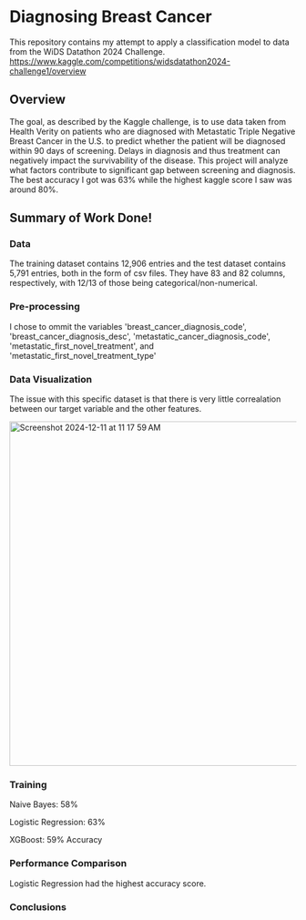 # Diagnosing Breast Cancer
This repository contains my attempt to apply a classification model to data from the WiDS Datathon 2024 Challenge.
https://www.kaggle.com/competitions/widsdatathon2024-challenge1/overview

## Overview
The goal, as described by the Kaggle challenge, is to use data taken from Health Verity on patients who are diagnosed with Metastatic Triple Negative Breast Cancer in the U.S. to predict whether the patient will be diagnosed within 90 days of screening. Delays in diagnosis and thus treatment can negatively impact the survivability of the disease. This project will analyze what factors contribute to significant gap between screening and diagnosis. The best accuracy I got was 63% while the highest kaggle score I saw was around 80%.

## Summary of Work Done!

### Data
The training dataset contains 12,906 entries and the test dataset contains 5,791 entries, both in the form of csv files. They have 83 and 82 columns, respectively, with 12/13 of those being categorical/non-numerical.

### Pre-processing
I chose to ommit the variables 'breast_cancer_diagnosis_code', 'breast_cancer_diagnosis_desc', 'metastatic_cancer_diagnosis_code', 'metastatic_first_novel_treatment', and 'metastatic_first_novel_treatment_type'

### Data Visualization
The issue with this specific dataset is that there is very little correalation between our target variable and the other features. 

<img width="605" alt="Screenshot 2024-12-11 at 11 17 59 AM" src="https://github.com/user-attachments/assets/95bab021-cfac-4eee-b6fc-e43894234498" />

### Training
Naive Bayes: 58%

Logistic Regression: 63%

XGBoost: 59% Accuracy
### Performance Comparison
Logistic Regression had the highest accuracy score.
### Conclusions
